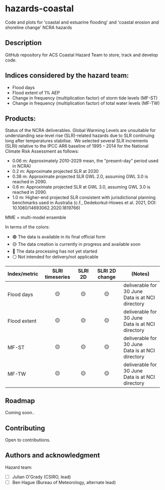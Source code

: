 # hazards-coastal
Code and plots for 'coastal and estuarine flooding' and 'coastal erosion and shoreline change' NCRA hazards

## Description
GitHub repository for ACS Coastal Hazard Team to store, track and develop code. 

## Indices considered by the hazard team:
- Flood days
- Flood extent of 1% AEP
- Change in frequency (multiplication factor) of storm tide levels (MF-ST)
- Change in frequency (multiplication factor) of total water levels (MF-TW)

## Products:
Status of the NCRA deliverables. 
Global Warming Levels are unsuitable for understanding sea-level rise (SLR)-related hazards due to SLR continuing long after temperatures stabilise. 
We selected several SLR increments (SLRI) relative to the IPCC AR6 baseline of 1995 – 2014 for the National Climate Risk Assessment as follows:
- 0.06 m: Approximately 2010-2029 mean, the "present-day" period used in NCRA)
- 0.2 m: Approximate projected SLR at 2030
- 0.38 m: Approximate projected SLR GWL 2.0, assuming GWL 3.0 is reached in 2090.
- 0.6 m: Approximate projected SLR at GWL 3.0, assuming GWL 3.0 is reached in 2090.
- 1.0 m: Higher-end projected SLR consistent with jurisdictional planning benchmarks used in Australia (c.f., Dedekorkut-Howes et al. 2021, DOI: 10.1080/14693062.2020.1819766)

MME = multi-model ensemble

In terms of the colors:
- :green_circle: The data is available in its final official form
- :yellow_circle: The data creation is currently in progress and available soon
- :red_circle: The data processing has not yet started
- :white_circle: Not intended for delivery/not applicable

| Index/metric | SLRI timeseries | SLRI 2D |  SLRI 2D change | (Notes) |
|-----         | :-:      |:-:      |:-:            |-----    |
| Flood days |:yellow_circle:|:yellow_circle:|:yellow_circle:|deliverable for 30 June <br> Data is at NCI directory|
| Flood extent |:yellow_circle:|:yellow_circle:|:yellow_circle:|deliverable for 30 June <br> Data is at NCI directory|
| MF-ST|:yellow_circle:|:yellow_circle:|:yellow_circle:|deliverable for 30 June <br> Data is at NCI directory|
| MF-TW |:yellow_circle:|:yellow_circle:|:yellow_circle:|deliverable for 30 June <br> Data is at NCI directory|

## Roadmap
Coming soon..

## Contributing
Open to contributions. 

## Authors and acknowledgment
Hazard team:
- [ ] Julian O'Grady (CSIRO, lead)
- [ ] Ben Hague (Bureau of Meteorology, alternate lead)
